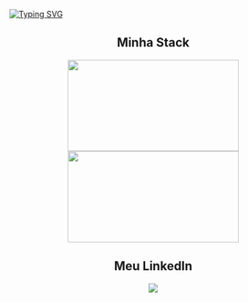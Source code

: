 [![Typing SVG](https://readme-typing-svg.demolab.com?font=Inter&weight=500&size=60&duration=3250&color=FFFFFF&background=255277&center=true&vCenter=true&width=1500&height=200&lines=Seja+muito+bem+vindo+ao+meu+perfil.+%F0%9F%99%83;Meu+nome+%C3%A9+V%C3%ADtor+Arimat%C3%A9a;Sou+um+desenvolvedor+de+software;Completamente+Apaixonado+por+Tecnologia)](https://git.io/typing-svg)

<div align="center">
  <h2>Minha Stack</h2>
  <img height="160rem" width="300rem" src="https://github-readme-stats.vercel.app/api/top-langs/?username=VitorArimatea&layout=compact&langs_count=6&theme=react"/>
  <img height="160rem" width="300rem" src="https://skillicons.dev/icons?i=html,css,js,ts,angular,react,nextjs,tailwind,java,mysql,postgresql,mongo&perline=4" />
</div>

<div align="center">
  <h2>Meu LinkedIn</h2>
  <a href="https://www.linkedin.com/in/vitorarimatea/">
    <img src="https://img.shields.io/badge/LinkedIn-0077B5?style=for-the-badge&logo=linkedin&logoColor=white">
  </a> 
</div>

